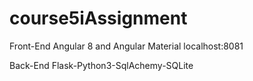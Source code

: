 # course5iAssignment

Front-End
Angular 8 and Angular Material
localhost:8081

Back-End
Flask-Python3-SqlAchemy-SQLite
